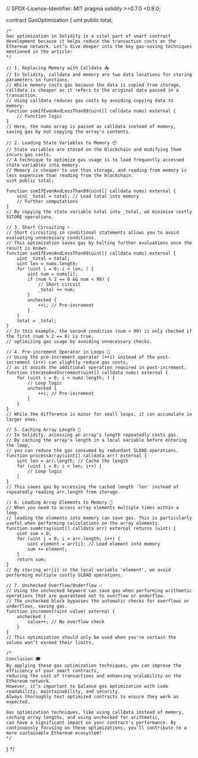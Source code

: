 // SPDX-License-Identifier: MIT
pragma solidity >=0.7.0 <0.9.0;


contract GasOptimization {
    uint public total;

    /*
    Gas optimization in Solidity is a vital part of smart contract development because it helps reduce the transaction costs on the Ethereum network. Let’s dive deeper into the key gas-saving techniques mentioned in the article:
    */

    // 1. Replacing Memory with Calldata 📥
    // In Solidity, calldata and memory are two data locations for storing parameters in functions.
    // While memory costs gas because the data is copied from storage, calldata is cheaper as it refers to the original data passed in a transaction.
    // Using calldata reduces gas costs by avoiding copying data to memory.
    function sumIfEvenAndLessThan99(uint[] calldata nums) external {
        // Function logic
    }
    // Here, the nums array is passed as calldata instead of memory, saving gas by not copying the array's contents.

    // 2. Loading State Variables to Memory 📦
    // State variables are stored on the blockchain and modifying them incurs gas costs.
    // A technique to optimize gas usage is to load frequently accessed state variables into memory.
    // Memory is cheaper to use than storage, and reading from memory is less expensive than reading from the blockchain.
    uint public total;

    function sumIfEvenAndLessThan99(uint[] calldata nums) external {
        uint _total = total; // Load total into memory
        // Further computations
    }
    // By copying the state variable total into _total, we minimize costly SSTORE operations.

    // 3. Short Circuiting ⚡️
    // Short circuiting in conditional statements allows you to avoid evaluating unnecessary conditions.
    // This optimization saves gas by halting further evaluations once the result is known.
    function sumIfEvenAndLessThan99(uint[] calldata nums) external {
        uint _total = total;
        uint len = nums.length;
        for (uint i = 0; i < len; ) {
            uint num = nums[i];
            if (num % 2 == 0 && num < 99) {
                // Short circuit
                _total += num;
            }
            unchecked {
                ++i; // Pre-increment
            }
        }
        total = _total;
    }
    // In this example, the second condition (num < 99) is only checked if the first (num % 2 == 0) is true,
    // optimizing gas usage by avoiding unnecessary checks.

    // 4. Pre-increment Operator in Loops 🔄
    // Using the pre-increment operator (++i) instead of the post-increment (i++) can slightly reduce gas costs,
    // as it avoids the additional operation required in post-increment.
    function iterateAndIncrement(uint[] calldata nums) external {
        for (uint i = 0; i < nums.length; ) {
            // Loop logic
            unchecked {
                ++i; // Pre-increment
            }
        }
    }
    // While the difference is minor for small loops, it can accumulate in larger ones.

    // 5. Caching Array Length 📏
    // In Solidity, accessing an array’s length repeatedly costs gas.
    // By caching the array's length in a local variable before entering the loop,
    // you can reduce the gas consumed by redundant SLOAD operations.
    function processArray(uint[] calldata arr) external {
        uint len = arr.length; // Cache the length
        for (uint i = 0; i < len; i++) {
            // Loop logic
        }
    }
    // This saves gas by accessing the cached length 'len' instead of repeatedly reading arr.length from storage.

    // 6. Loading Array Elements to Memory 📄
    // When you need to access array elements multiple times within a loop,
    // loading the elements into memory can save gas. This is particularly useful when performing calculations on the array elements.
    function sumArray(uint[] calldata arr) external returns (uint) {
        uint sum = 0;
        for (uint i = 0; i < arr.length; i++) {
            uint element = arr[i]; // Load element into memory
            sum += element;
        }
        return sum;
    }
    // By storing arr[i] in the local variable 'element', we avoid performing multiple costly SLOAD operations.

    // 7. Unchecked Overflow/Underflow ✅
    // Using the unchecked keyword can save gas when performing arithmetic operations that are guaranteed not to overflow or underflow.
    // The unchecked block bypasses the automatic checks for overflows or underflows, saving gas.
    function increment(uint value) external {
        unchecked {
            value++; // No overflow check
        }
    }
    // This optimization should only be used when you're certain the values won’t exceed their limits.

    /*
    Conclusion 🎓
    By applying these gas optimization techniques, you can improve the efficiency of your smart contracts, 
    reducing the cost of transactions and enhancing scalability on the Ethereum network. 
    However, it’s important to balance gas optimization with code readability, maintainability, and security. 
    Always thoroughly test optimized contracts to ensure they work as expected.

    Gas optimization techniques, like using calldata instead of memory, caching array lengths, and using unchecked for arithmetic, 
    can have a significant impact on your contract's performance. By continuously focusing on these optimizations, you’ll contribute to a more sustainable Ethereum ecosystem!
    */
}
*/
